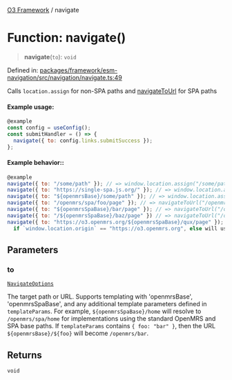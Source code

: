 [O3 Framework](../API.md) / navigate

# Function: navigate()

> **navigate**(`to`): `void`

Defined in: [packages/framework/esm-navigation/src/navigation/navigate.ts:49](https://github.com/openmrs/openmrs-esm-core/blob/18d2874f03a33a6ab8295af0e87ac97fdd150718/packages/framework/esm-navigation/src/navigation/navigate.ts#L49)

Calls `location.assign` for non-SPA paths and [navigateToUrl](https://single-spa.js.org/docs/api/#navigatetourl) for SPA paths

#### Example usage:
```js
@example
const config = useConfig();
const submitHandler = () => {
  navigate({ to: config.links.submitSuccess });
};
```

#### Example behavior::
```js
@example
navigate({ to: "/some/path" }); // => window.location.assign("/some/path")
navigate({ to: "https://single-spa.js.org/" }); // => window.location.assign("https://single-spa.js.org/")
navigate({ to: "${openmrsBase}/some/path" }); // => window.location.assign("/openmrs/some/path")
navigate({ to: "/openmrs/spa/foo/page" }); // => navigateToUrl("/openmrs/spa/foo/page")
navigate({ to: "${openmrsSpaBase}/bar/page" }); // => navigateToUrl("/openmrs/spa/bar/page")
navigate({ to: "/${openmrsSpaBase}/baz/page" }) // => navigateToUrl("/openmrs/spa/baz/page")
navigate({ to: "https://o3.openmrs.org/${openmrsSpaBase}/qux/page" }); // => navigateToUrl("/openmrs/spa/qux/page")
  if `window.location.origin` == "https://o3.openmrs.org", else will use window.location.assign
```

## Parameters

### to

[`NavigateOptions`](../interfaces/NavigateOptions.md)

The target path or URL. Supports templating with 'openmrsBase', 'openmrsSpaBase',
and any additional template parameters defined in `templateParams`.
For example, `${openmrsSpaBase}/home` will resolve to `/openmrs/spa/home`
for implementations using the standard OpenMRS and SPA base paths.
If `templateParams` contains `{ foo: "bar" }`, then the URL `${openmrsBase}/${foo}`
will become `/openmrs/bar`.

## Returns

`void`
